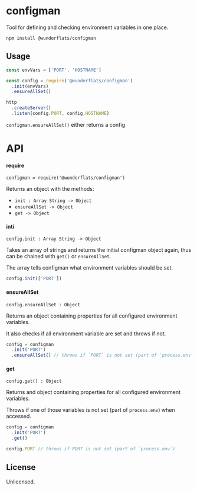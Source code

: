 # configman

Tool for defining and checking environment variables in one place.

```
npm install @wunderflats/configman
```

## Usage

``` js
const envVars = ['PORT', 'HOSTNAME']

const config = require('@wunderflats/configman')
  .init(envVars)
  .ensureAllSet()

http
  .createServer()
  .listen(config.PORT, config.HOSTNAME)
```

`configman.ensureAllSet()` either returns a config

# API

#### require

`configman = require('@wunderflats/configman')`

Returns an object with the methods:

* `init : Array String -> Object`
* `ensureAllSet -> Object`
* `get -> Object`

#### inti

`config.init : Array String -> Object`

Takes an array of strings and returns the initial configman object again, thus can be chained with `get()` or `ensureAllSet`.

The array tells configman what environment variables should be set.

```js
config.init(['PORT'])
```

#### ensureAllSet

`config.ensureAllSet : Object`

Returns an object containing properties for all configured environment variables.

It also checks if all environment variable are set and throws if not.

```js
config = configman
  .init('PORT')
  .ensureAllSet() // throws if `PORT` is not set (part of `process.env`)
```

#### get

`config.get() : Object`

Returns and object containing properties for all configured environment variables.

Throws if one of those variables is not set (part of `process.env`) when accessed.

```js
config = configman
  .init('PORT')
  .get()

config.PORT // throws if PORT is not set (part of `process.env`)
```

## License

Unlicensed.